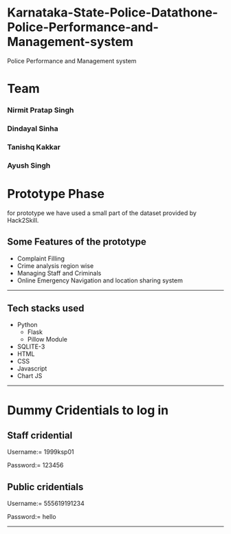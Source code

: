 # Karnataka-State-Police-Datathone-Police-Performance-and-Management-system
Police Performance and Management system 
# Team
<h3>Nirmit Pratap Singh</h3>
<h3>Dindayal Sinha</h3>
<h3>Tanishq Kakkar</h3>
<h3>Ayush Singh</h3>
<h1>Prototype Phase</h1>
for prototype we have used a small part of the dataset provided by Hack2Skill.
<h2>Some Features of the prototype</h2>
<ul>
<li>Complaint Filling</li>
<li>Crime analysis region wise</li>
<li>Managing Staff and Criminals</li>
<li>Online Emergency Navigation and location sharing system</li>
</ul>
<hr>
<h2>Tech stacks used</h2>
<ul>
  <li>
    Python
    <ul>
      <li>Flask</li>
      <li>Pillow Module</li>
    </ul>
  </li>
  <li>SQLITE-3</li>
  <li>HTML</li>
  <li>CSS</li>
  <li>Javascript</li>
  <li>Chart JS</li>
</ul>
<hr>
<h1>Dummy Cridentials to log in</h1>
<h2>Staff cridential</h2>
<p>Username:= 1999ksp01</p>
<p>Password:= 123456</p>
<h2>Public cridentials</h2>
<p>Username:= 555619191234</p>
<p>Password:= hello</p>
<hr>
